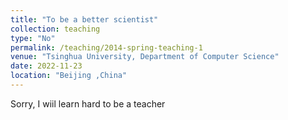 ```yaml
---
title: "To be a better scientist"
collection: teaching
type: "No"
permalink: /teaching/2014-spring-teaching-1
venue: "Tsinghua University, Department of Computer Science"
date: 2022-11-23
location: "Beijing ,China"
---
```


Sorry, I wiil learn hard to be a teacher

